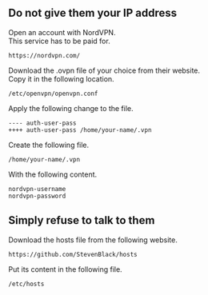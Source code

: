 Do not give them your IP address
--------------------------------
Open an account with NordVPN.  
This service has to be paid for.

    https://nordvpn.com/

Download the .ovpn file of your choice from their website.  
Copy it in the following location.

    /etc/openvpn/openvpn.conf

Apply the following change to the file.

    ---- auth-user-pass
    ++++ auth-user-pass /home/your-name/.vpn

Create the following file.

    /home/your-name/.vpn

With the following content.

    nordvpn-username
    nordvpn-password

Simply refuse to talk to them
-----------------------------
Download the hosts file from the following website.

    https://github.com/StevenBlack/hosts

Put its content in the following file.

    /etc/hosts
